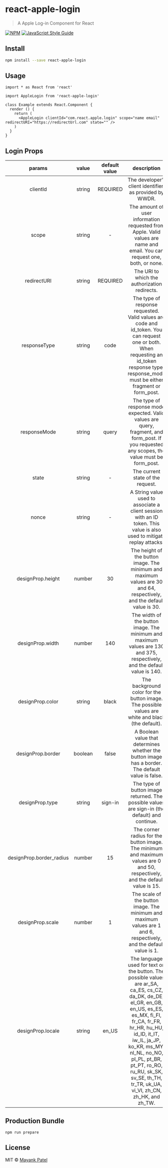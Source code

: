 # react-apple-login

> A Apple Log-in Component for React

[![NPM](https://img.shields.io/npm/v/react-apple-login.svg)](https://www.npmjs.com/package/react-apple-login) [![JavaScript Style Guide](https://img.shields.io/badge/code_style-standard-brightgreen.svg)](https://standardjs.com)

## Install

```bash
npm install --save react-apple-login
```

## Usage

```tsx
import * as React from 'react'

import AppleLogin from 'react-apple-login'

class Example extends React.Component {
  render () {
    return (
      <AppleLogin clientId="com.react.apple.login" scope="name email" redirectURI="https://redirectUrl.com" state="" />
    )
  }
}
```

## Login Props

|    params    |   value  |             default value            |   description    |
|:------------:|:--------:|:------------------------------------:|:----------------:|
|    clientId  |  string  |               REQUIRED               | The developer’s client identifier, as provided by WWDR. |
|    scope     |  string  |                  -                   |     The amount of user information requested from Apple. Valid values are name and email. You can request one, both, or none.             |
| redirectURI |  string  |                   REQUIRED                  | The URI to which the authorization redirects. |
| responseType |  string  |                   code                  | The type of response requested. Valid values are code and id_token. You can request one or both. When requesting an id_token response type, response_mode must be either fragment or form_post. |
| responseMode |  string  |                   query                  | The type of response mode expected. Valid values are query, fragment, and form_post. If you requested any scopes, the value must be form_post. |
|     state    |  string  |             -            |         The current state of the request.         |
|     nonce    |  string  |             -            |         A String value used to associate a client session with an ID token. This value is also used to mitigate replay attacks.         |
|     designProp.height    |  number  |             30            |        The height of the button image. The minimum and maximum values are 30 and 64, respectively, and the default value is 30.         |
|     designProp.width    |  number  |             140            |        The width of the button image. The minimum and maximum values are 130 and 375, respectively, and the default value is 140.         |
|     designProp.color    |  string  |             black            |        The background color for the button image. The possible values are white and black (the default).         |
|     designProp.border    |  boolean  |             false            |        A Boolean value that determines whether the button image has a border. The default value is false.         |
|     designProp.type    |  string  |             sign-in            |        The type of button image returned. The possible values are sign-in (the default) and continue.        |
|     designProp.border_radius    |  number  |             15            |        The corner radius for the button image. The minimum and maximum values are 0 and 50, respectively, and the default value is 15.        |
|     designProp.scale    |  number  |             1            |        The scale of the button image. The minimum and maximum values are 1 and 6, respectively, and the default value is 1.       |
|     designProp.locale    |  string  |             en_US            |        The language used for text on the button. The possible values are ar_SA, ca_ES, cs_CZ, da_DK, de_DE, el_GR, en_GB, en_US, es_ES, es_MX, fi_FI, fr_CA, fr_FR, hr_HR, hu_HU, id_ID, it_IT, iw_IL, ja_JP, ko_KR, ms_MY, nl_NL, no_NO, pl_PL, pt_BR, pt_PT, ro_RO, ru_RU, sk_SK, sv_SE, th_TH, tr_TR, uk_UA, vi_VI, zh_CN, zh_HK, and zh_TW.     |

## Production Bundle

```
npm run prepare
```


## License

MIT © [Mayank Patel](https://github.com/patelmayankce)
